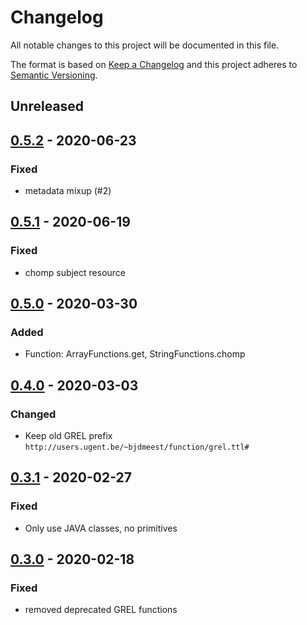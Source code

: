 # Changelog

All notable changes to this project will be documented in this file.

The format is based on [Keep a Changelog](http://keepachangelog.com/en/1.0.0/)
and this project adheres to [Semantic Versioning](http://semver.org/spec/v2.0.0.html).

## Unreleased

## [0.5.2] - 2020-06-23

### Fixed

- metadata mixup (#2)

## [0.5.1] - 2020-06-19

### Fixed

- chomp subject resource

## [0.5.0] - 2020-03-30

### Added

- Function: ArrayFunctions.get, StringFunctions.chomp

## [0.4.0] - 2020-03-03

### Changed

- Keep old GREL prefix `http://users.ugent.be/~bjdmeest/function/grel.ttl#`

## [0.3.1] - 2020-02-27

### Fixed

- Only use JAVA classes, no primitives

## [0.3.0] - 2020-02-18

### Fixed

- removed deprecated GREL functions

[0.5.2]: https://github.com/FnOio/grel-functions-java/compare/v0.5.1..v0.5.2
[0.5.1]: https://github.com/FnOio/grel-functions-java/compare/v0.5.0..v0.5.1
[0.5.0]: https://github.com/FnOio/grel-functions-java/compare/v0.4.0..v0.5.0
[0.4.0]: https://github.com/FnOio/grel-functions-java/compare/v0.3.1..v0.4.0
[0.3.1]: https://github.com/FnOio/grel-functions-java/compare/v0.3.0..v0.3.1
[0.3.0]: https://gitlab.ilabt.imec.be/fno/lib/grel-functions-java/compare/v0.2.0...v0.3.0
